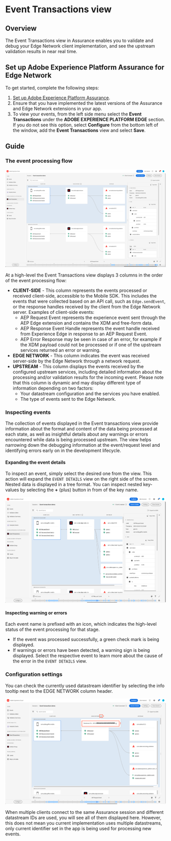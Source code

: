 # Event Transactions view

## Overview

The Event Transactions view in Assurance enables you to validate and debug your Edge Network client implementation, and see the upstream validation results in near real time.

## Set up Adobe Experience Platform Assurance for Edge Network

To get started, complete the following steps:

1. [Set up Adobe Experience Platform Assurance](../set-up.md).
2. Ensure that you have implemented the latest versions of the Assurance and Edge Network extensions in your app.
3. To view your events, from the left side menu select the **Event Transactions** under the **ADOBE EXPERIENCE PLATFORM EDGE** section.
  If you do not see this option, select **Configure** from the bottom left of the window, add the **Event Transactions** view and select **Save**.

## Guide

### The event processing flow

![Event transactions view](./assets/event-transactions/event-transactions-view.png)

At a high-level the Event Transactions view displays 3 columns in the order of the event processing flow:

- **CLIENT-SIDE**  - This column represents the events processed or received client-side, accessible to the Mobile SDK. This includes the events that were collected based on an API call, such as `Edge.sendEvent`, or the response handles received by the client from the Edge Network server. Examples of client-side events:
  - AEP Request Event represents the experience event sent through the AEP Edge extension and contains the XDM and free-form data.
  - AEP Response Event Handle represents the event handle received from Experience Edge in response to an AEP Request Event.
  - AEP Error Response may be seen in case of an error, for example if the XDM payload could not be processed or if one of the upstream services returned an error or warning.
- **EDGE NETWORK** - This column indicates the event was received server-side by the Edge Network through a network request.
- **UPSTREAM** - This column displays the events received by the configured upstream services, including detailed information about the processing and/or validation results for the incoming event.
Please note that this column is dynamic and may display different type of information depending on two factors:
  - Your datastream configuration and the services you have enabled.
  - The type of events sent to the Edge Network.

### Inspecting events

The collection of events displayed in the Event transactions view provide information about the format and content of the data being processed at each state, as well as insightful details about any warnings or errors encountered while data is being processed upstream. The view helps narrowing down the debugging information at the event/request level and identifying errors early on in the development lifecycle.

#### Expanding the event details

To inspect an event, simply select the desired one from the view. This action will expand the `EVENT DETAILS` view on the right side of the screen.
Nested data is displayed in a tree format. You can inspect nested key-values by selecting the **+** (plus) button in from of the key name.

![Event details](./assets/event-transactions/event-details.png)

#### Inspecting warning or errors

Each event name is prefixed with an icon, which indicates the high-level status of the event processing for that stage.
* If the event was processed successfully, a green check mark is being displayed.
* If warnings or errors have been detected, a warning sign is being displayed. Select the respective event to learn more about the cause of the error in the `EVENT DETAILS` view.

### Configuration settings

You can check the currently used datastream identifier by selecting the info tooltip next to the EDGE NETWORK column header.

![Show the datastream ID](./assets/event-transactions/show-datastream-id.png)

<InlineAlert variant="info" slots="text"/>

When multiple clients connect to the same Assurance session and different datastream IDs are used, you will see all of them displayed here. However, this does not mean you current implementation uses multiple datastreams, only current identifier set in the app is being used for processing new events.
